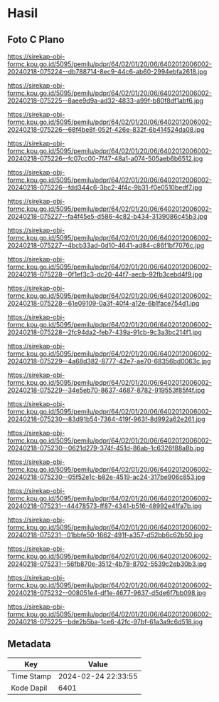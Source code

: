 # Hasil

## Foto C Plano

https://sirekap-obj-formc.kpu.go.id/5095/pemilu/pdpr/64/02/01/20/06/6402012006002-20240218-075224--db788714-8ec9-44c6-ab60-2994ebfa2618.jpg

https://sirekap-obj-formc.kpu.go.id/5095/pemilu/pdpr/64/02/01/20/06/6402012006002-20240218-075225--8aee9d9a-ad32-4833-a99f-b80f8df1abf6.jpg

https://sirekap-obj-formc.kpu.go.id/5095/pemilu/pdpr/64/02/01/20/06/6402012006002-20240218-075226--68f4be8f-052f-426e-832f-6b414524da08.jpg

https://sirekap-obj-formc.kpu.go.id/5095/pemilu/pdpr/64/02/01/20/06/6402012006002-20240218-075226--fc07cc00-7f47-48a1-a074-505aeb6b6512.jpg

https://sirekap-obj-formc.kpu.go.id/5095/pemilu/pdpr/64/02/01/20/06/6402012006002-20240218-075226--fdd344c6-3bc2-4f4c-9b31-f0e0510bedf7.jpg

https://sirekap-obj-formc.kpu.go.id/5095/pemilu/pdpr/64/02/01/20/06/6402012006002-20240218-075227--fa4f45e5-d586-4c82-b434-3139086c45b3.jpg

https://sirekap-obj-formc.kpu.go.id/5095/pemilu/pdpr/64/02/01/20/06/6402012006002-20240218-075227--4bcb33ad-0d10-4641-ad84-c86f1bf7076c.jpg

https://sirekap-obj-formc.kpu.go.id/5095/pemilu/pdpr/64/02/01/20/06/6402012006002-20240218-075228--0f1ef3c3-dc20-44f7-aecb-92fb3cebd4f9.jpg

https://sirekap-obj-formc.kpu.go.id/5095/pemilu/pdpr/64/02/01/20/06/6402012006002-20240218-075228--61e09109-0a3f-40f4-a12e-6b1face754d1.jpg

https://sirekap-obj-formc.kpu.go.id/5095/pemilu/pdpr/64/02/01/20/06/6402012006002-20240218-075228--2fc94da2-feb7-439a-91cb-9c3a3bc214f1.jpg

https://sirekap-obj-formc.kpu.go.id/5095/pemilu/pdpr/64/02/01/20/06/6402012006002-20240218-075229--4a68d382-8777-42e7-ae70-68356bd0063c.jpg

https://sirekap-obj-formc.kpu.go.id/5095/pemilu/pdpr/64/02/01/20/06/6402012006002-20240218-075229--34e5eb70-8637-4687-8782-919553f85f4f.jpg

https://sirekap-obj-formc.kpu.go.id/5095/pemilu/pdpr/64/02/01/20/06/6402012006002-20240218-075230--83d91b54-7364-419f-963f-8d992a62e261.jpg

https://sirekap-obj-formc.kpu.go.id/5095/pemilu/pdpr/64/02/01/20/06/6402012006002-20240218-075230--0621d279-374f-451d-86ab-1c6326f88a8b.jpg

https://sirekap-obj-formc.kpu.go.id/5095/pemilu/pdpr/64/02/01/20/06/6402012006002-20240218-075230--05f52e1c-b82e-4519-ac24-317be906c853.jpg

https://sirekap-obj-formc.kpu.go.id/5095/pemilu/pdpr/64/02/01/20/06/6402012006002-20240218-075231--44478573-ff87-4341-b516-48992e41fa7b.jpg

https://sirekap-obj-formc.kpu.go.id/5095/pemilu/pdpr/64/02/01/20/06/6402012006002-20240218-075231--01bbfe50-1662-491f-a357-d52bb6c62b50.jpg

https://sirekap-obj-formc.kpu.go.id/5095/pemilu/pdpr/64/02/01/20/06/6402012006002-20240218-075231--56fb870e-3512-4b78-8702-5539c2eb30b3.jpg

https://sirekap-obj-formc.kpu.go.id/5095/pemilu/pdpr/64/02/01/20/06/6402012006002-20240218-075232--008051e4-df1e-4677-9637-d5de6f7bb098.jpg

https://sirekap-obj-formc.kpu.go.id/5095/pemilu/pdpr/64/02/01/20/06/6402012006002-20240218-075225--bde2b5ba-1ce6-42fc-97bf-61a3a9c6d518.jpg


## Metadata

| Key        | Value               |
| ---------- | ------------------- |
| Time Stamp | 2024-02-24 22:33:55 |
| Kode Dapil | 6401                |



